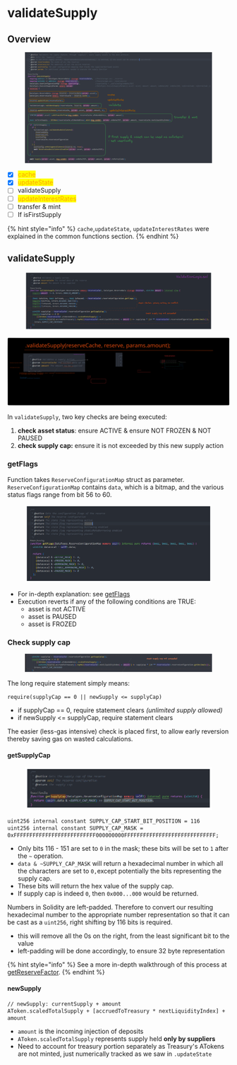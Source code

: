 # validateSupply

## Overview

<figure><img src="../../.gitbook/assets/image (73) (1).png" alt=""><figcaption></figcaption></figure>

* [x] <mark style="color:orange;">cache</mark>
* [x] <mark style="color:orange;">updateState</mark>
* [ ] validateSupply
* [ ] <mark style="color:orange;">updateInterestRates</mark>
* [ ] transfer & mint
* [ ] If isFirstSupply

{% hint style="info" %}
`cache`,`updateState`, `updateInterestRates` were explained in the common functions section.
{% endhint %}

## validateSupply

<figure><img src="../../.gitbook/assets/image (133) (1).png" alt=""><figcaption></figcaption></figure>

<img src="../../.gitbook/assets/file.excalidraw (16).svg" alt="" class="gitbook-drawing">

In `validateSupply`, two key checks are being executed:

1. **check asset status**: ensure ACTIVE & ensure NOT FROZEN & NOT PAUSED
2. **check supply cap:** ensure it is not exceeded by this new supply action

### getFlags

Function takes `ReserveConfigurationMap` struct as parameter. `ReserveConfigurationMap` contains `data`, which is a bitmap, and the various status flags range from bit 56 to 60.

<figure><img src="../../.gitbook/assets/image (75).png" alt=""><figcaption></figcaption></figure>

* For in-depth explanation: see [getFlags](validatesupply.md#getflags)&#x20;
* Execution reverts if any of the following conditions are TRUE:
  * asset is not ACTIVE
  * asset is PAUSED
  * asset is FROZED

### Check supply cap

<figure><img src="../../.gitbook/assets/image (134) (1).png" alt=""><figcaption></figcaption></figure>

The long require statement simply means:

```solidity
require(supplyCap == 0 || newSupply <= supplyCap)
```

* if supplyCap == 0, require statement clears _(unlimited supply allowed)_
* if newSupply <= supplyCap, require statement clears

The easier (less-gas intensive) check is placed first, to allow early reversion thereby saving gas on wasted calculations.

#### getSupplyCap

<figure><img src="../../.gitbook/assets/image (153).png" alt=""><figcaption></figcaption></figure>

```solidity
uint256 internal constant SUPPLY_CAP_START_BIT_POSITION = 116
uint256 internal constant SUPPLY_CAP_MASK = 0xFFFFFFFFFFFFFFFFFFFFFFFFFF000000000FFFFFFFFFFFFFFFFFFFFFFFFFFFFF;
```

* Only bits 116 - 151 are set to `0` in the mask; these bits will be set to `1` after the `~` operation.
* `data & ~SUPPLY_CAP_MASK` will return a hexadecimal number in which all the characters are set to `0,`except potentially the bits representing the supply cap.
* These bits will return the hex value of the supply cap.
* If supply cap is indeed `0`, then `0x000...000` would be returned.

Numbers in Solidity are left-padded. Therefore to convert our resulting hexadecimal number to the appropriate number representation so that it can be cast as a `uint256`, right shifting by 116 bits is required.

* this will remove all the 0s on the right, from the least significant bit to the value
* left-padding will be done accordingly, to ensure 32 byte representation

{% hint style="info" %}
See a more in-depth walkthrough of this process at [getReserveFactor](../../primer/bitmap-and-masks/#getreservefactor).
{% endhint %}

#### newSupply

```solidity
// newSupply: currentSupply + amount
AToken.scaledTotalSupply + [accruedToTreasury * nextLiquidityIndex] + amount
```

* `amount` is the incoming injection of deposits
* `AToken.scaledTotalSupply` represents supply held **only by suppliers**
* Need to account for treasury portion separately as Treasury's ATokens are not minted, just numerically tracked as we saw in `.updateState`&#x20;
